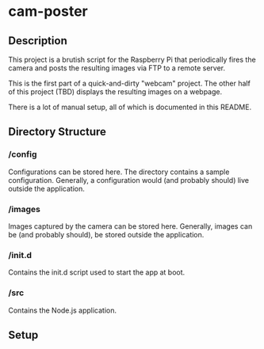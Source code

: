 cam-poster
==========

Description
-----------

This project is a brutish script for the Raspberry Pi that periodically fires the camera and posts the resulting images via FTP to a remote server.

This is the first part of a quick-and-dirty "webcam" project. The other half of this project (TBD) displays the resulting images on a webpage.

There is a lot of manual setup, all of which is documented in this README.

Directory Structure
-------------------

### /config ###

Configurations can be stored here. The directory contains a sample configuration. Generally, a configuration would (and probably should) live outside the application.

### /images ###

Images captured by the camera can be stored here. Generally, images can be (and probably should), be stored outside the application.

### /init.d ###

Contains the init.d script used to start the app at boot.

### /src ###

Contains the Node.js application.

Setup
-----
